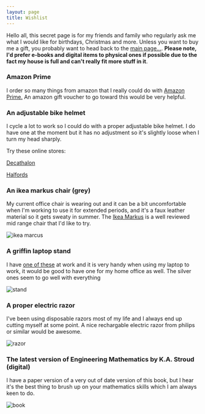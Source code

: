 ```yaml
---
layout: page
title: Wishlist
---
```


Hello all, this secret page is for my friends and family who regularly ask me what I would like for birthdays, Christmas and more. Unless you want to buy me a gift, you probably want to head back to the [main page...](https://edwinjones.me.uk). **Please note, I'd prefer e-books and digital items to physical ones if possible due to the fact my house is full and can't really fit more stuff in it**.

### Amazon Prime

I order so many things from amazon that I really could do with [Amazon Prime.](https://www.amazon.co.uk/amazonprime) An amazon gift voucher to go toward this would be very helpful.

### An adjustable bike helmet

I cycle a lot to work so I could do with a proper adjustable bike helmet. I do have one at the moment but it has no adjustment so it's slightly loose when I turn my head sharply.

Try these online stores:

[Decathalon](https://www.decathlon.co.uk/)

[Halfords](https://www.halfords.com/)

### An ikea markus chair (grey)
My current office chair is wearing out and it can be a bit uncomfortable when I'm working to use it for extended periods, and it's a faux leather material so it gets sweaty in summer. The [Ikea Markus](https://www.ikea.com/gb/en/products/chairs-stools-benches/office-chairs/markus-swivel-chair-vissle-dark-grey-art-30261152/) is a well reviewed mid range chair that I'd like to try.

![ikea marcus](https://www.ikea.com/gb/en/images/products/markus-swivel-chair-vissle-dark-grey__0324506_pe517017_s4.jpg "Ikea Marcus")

### A griffin laptop stand
I have [one of these](https://www.amazon.co.uk/dp/B013BNHROE/?coliid=ITQAEAL01ZU3E&colid=2E60OHDYE668M&psc=1&ref_=lv_ov_lig_dp_it) at work and it is very handy when using my laptop to work, it would be good to have one for my home office as well. The silver ones seem to go well with everything

![stand](https://images-na.ssl-images-amazon.com/images/I/81w-PdeAtlL._SX522_.jpg "stand")

### A proper electric razor

I've been using disposable razors most of my life and I always end up cutting myself at some point. A nice rechargable electric razor from philips or similar would be awesome.

![razor](https://images-na.ssl-images-amazon.com/images/I/81w-PdeAtlL._SX522_.jpg "razor")

### The latest version of Engineering Mathematics by K.A. Stroud (digital)

I have a paper version of a very out of date version of this book, but I hear it's the best thing to brush up on your mathematics skills which I am always keen to do.

![book](https://images-na.ssl-images-amazon.com/images/I/5129Lcbw7zL._SX351_BO1,204,203,200_.jpg "book")